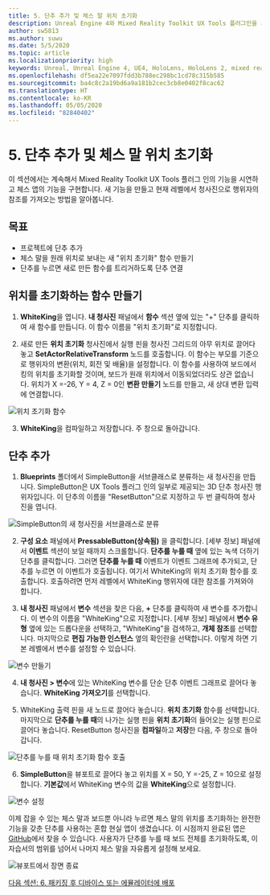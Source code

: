 ```yaml
---
title: 5. 단추 추가 및 체스 말 위치 초기화
description: Unreal Engine 4와 Mixed Reality Toolkit UX Tools 플러그인을 사용하여 간단한 체스 앱을 만드는 자습서의 5부
author: sw5813
ms.author: suwu
ms.date: 5/5/2020
ms.topic: article
ms.localizationpriority: high
keywords: Unreal, Unreal Engine 4, UE4, HoloLens, HoloLens 2, mixed reality, 자습서, 시작, mrtk, uxt, UX Tools, 설명서
ms.openlocfilehash: df5ea22e7097fdd3b788ec298bc1cd78c315b585
ms.sourcegitcommit: ba4c8c2a19bd6a9a181b2cec3cb8e0402f8cac62
ms.translationtype: HT
ms.contentlocale: ko-KR
ms.lasthandoff: 05/05/2020
ms.locfileid: "82840402"
---
```

# <a name="5-adding-a-button--resetting-piece-locations"></a>5. 단추 추가 및 체스 말 위치 초기화

이 섹션에서는 계속해서 Mixed Reality Toolkit UX Tools 플러그 인의 기능을 시연하고 체스 앱의 기능을 구현합니다. 새 기능을 만들고 현재 레벨에서 청사진으로 행위자의 참조를 가져오는 방법을 알아봅니다.

## <a name="objectives"></a>목표

* 프로젝트에 단추 추가
* 체스 말을 원래 위치로 보내는 새 "위치 초기화" 함수 만들기
* 단추를 누르면 새로 만든 함수를 트리거하도록 단추 연결

## <a name="create-a-function-to-reset-location"></a>위치를 초기화하는 함수 만들기

1.  **WhiteKing**을 엽니다. **내 청사진** 패널에서 **함수** 섹션 옆에 있는 "+" 단추를 클릭하여 새 함수를 만듭니다. 이 함수 이름을 "위치 초기화"로 지정합니다. 

2.  새로 만든 **위치 초기화** 청사진에서 실행 핀을 청사진 그리드의 아무 위치로 끌어다 놓고 **SetActorRelativeTransform** 노드를 호출합니다. 이 함수는 부모를 기준으로 행위자의 변환(위치, 회전 및 배율)을 설정합니다. 이 함수를 사용하여 보드에서 킹의 위치를 초기화할 것이며, 보드가 원래 위치에서 이동되었더라도 상관 없습니다. 위치가 X =-26, Y = 4, Z = 0인 **변환 만들기** 노드를 만들고, 새 상대 변환 입력에 연결합니다. 

![위치 초기화 함수](images/unreal-uxt/5-function.PNG)

3.  **WhiteKing**을 컴파일하고 저장합니다. 주 창으로 돌아갑니다. 

## <a name="add-a-button"></a>단추 추가

1.  **Blueprints** 폴더에서 SimpleButton을 서브클래스로 분류하는 새 청사진을 만듭니다. SimpleButton은 UX Tools 플러그 인의 일부로 제공되는 3D 단추 청사진 행위자입니다. 이 단추의 이름을 "ResetButton"으로 지정하고 두 번 클릭하여 청사진을 엽니다. 

![SimpleButton의 새 청사진을 서브클래스로 분류](images/unreal-uxt/5-subclass.PNG)

2.  **구성 요소** 패널에서 **PressableButton(상속됨)** 을 클릭합니다. [세부 정보] 패널에서 **이벤트** 섹션이 보일 때까지 스크롤합니다. **단추를 누를 때** 옆에 있는 녹색 더하기 단추를 클릭합니다. 그러면 **단추를 누를 때** 이벤트가 이벤트 그래프에 추가되고, 단추를 누르면 이 이벤트가 호출됩니다. 여기서 WhiteKing의 위치 초기화 함수를 호출합니다. 호출하려면 먼저 레벨에서 WhiteKing 행위자에 대한 참조를 가져와야 합니다. 

3.  **내 청사진** 패널에서 **변수** 섹션을 찾은 다음, **+** 단추를 클릭하여 새 변수를 추가합니다. 이 변수의 이름을 "WhiteKing"으로 지정합니다. [세부 정보] 패널에서 **변수 유형** 옆에 있는 드롭다운을 선택하고, "WhiteKing"을 검색하고, **개체 참조**를 선택합니다. 마지막으로 **편집 가능한 인스턴스** 옆의 확인란을 선택합니다. 이렇게 하면 기본 레벨에서 변수를 설정할 수 있습니다. 

![변수 만들기](images/unreal-uxt/5-var.PNG)

4.  **내 청사진 > 변수**에 있는 WhiteKing 변수를 단순 단추 이벤트 그래프로 끌어다 놓습니다. **WhiteKing 가져오기**를 선택합니다. 

5.  WhiteKing 출력 핀을 새 노드로 끌어다 놓습니다. **위치 초기화** 함수를 선택합니다. 마지막으로 **단추를 누를 때**의 나가는 실행 핀을 **위치 초기화**의 들어오는 실행 핀으로 끌어다 놓습니다. ResetButton 청사진을 **컴파일**하고 **저장**한 다음, 주 창으로 돌아갑니다. 

![단추를 누를 때 위치 초기화 함수 호출](images/unreal-uxt/5-callresetloc.PNG)

6.  **SimpleButton**을 뷰포트로 끌어다 놓고 위치를 X = 50, Y =-25, Z = 10으로 설정합니다. **기본값**에서 WhiteKing 변수의 값을 **WhiteKing**으로 설정합니다.

![변수 설정](images/unreal-uxt/5-buttonlevel.PNG)

이제 잡을 수 있는 체스 말과 보드뿐 아니라 누르면 체스 말의 위치를 초기화하는 완전한 기능을 갖춘 단추를 사용하는 혼합 현실 앱이 생겼습니다. 이 시점까지 완료된 앱은 [GitHub](https://github.com/microsoft/MixedReality-Unreal-Samples/tree/master/ChessApp)에서 찾을 수 있습니다. 사용자가 단추를 누를 때 보드 전체를 초기화하도록, 이 자습서의 범위를 넘어서 나머지 체스 말을 자유롭게 설정해 보세요.

![뷰포트에서 장면 종료](images/unreal-uxt/5-endscene.PNG)

[다음 섹션: 6. 패키징 후 디바이스 또는 에뮬레이터에 배포](unreal-uxt-ch6.md)